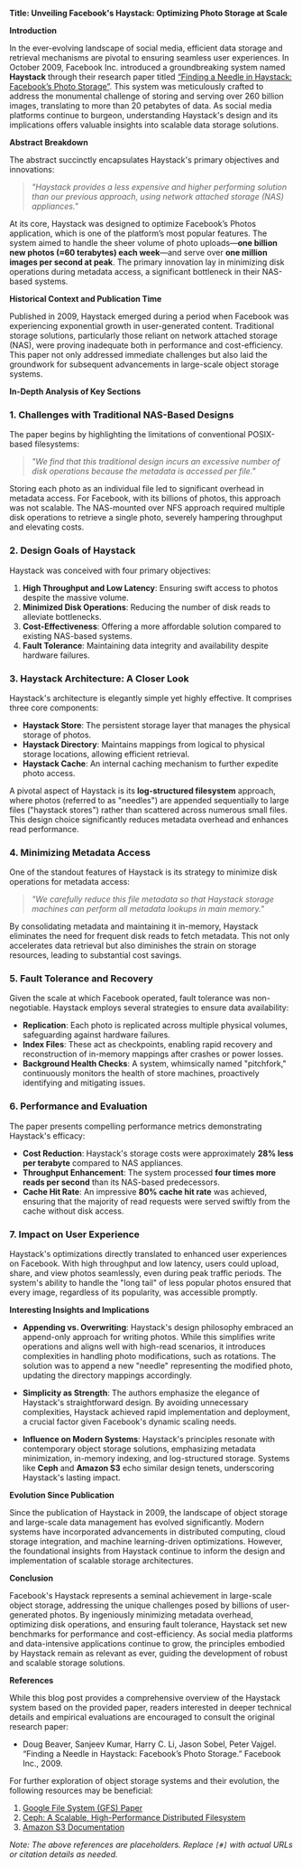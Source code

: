 **Title: Unveiling Facebook's Haystack: Optimizing Photo Storage at Scale**

**Introduction**

In the ever-evolving landscape of social media, efficient data storage and retrieval mechanisms are pivotal to ensuring seamless user experiences. In October 2009, Facebook Inc. introduced a groundbreaking system named **Haystack** through their research paper titled [“Finding a Needle in Haystack: Facebook’s Photo Storage”](#). This system was meticulously crafted to address the monumental challenge of storing and serving over 260 billion images, translating to more than 20 petabytes of data. As social media platforms continue to burgeon, understanding Haystack's design and its implications offers valuable insights into scalable data storage solutions.

**Abstract Breakdown**

The abstract succinctly encapsulates Haystack's primary objectives and innovations:

> *"Haystack provides a less expensive and higher performing solution than our previous approach, using network attached storage (NAS) appliances."*

At its core, Haystack was designed to optimize Facebook’s Photos application, which is one of the platform’s most popular features. The system aimed to handle the sheer volume of photo uploads—**one billion new photos (≈60 terabytes) each week**—and serve over **one million images per second at peak**. The primary innovation lay in minimizing disk operations during metadata access, a significant bottleneck in their NAS-based systems.

**Historical Context and Publication Time**

Published in 2009, Haystack emerged during a period when Facebook was experiencing exponential growth in user-generated content. Traditional storage solutions, particularly those reliant on network attached storage (NAS), were proving inadequate both in performance and cost-efficiency. This paper not only addressed immediate challenges but also laid the groundwork for subsequent advancements in large-scale object storage systems.

**In-Depth Analysis of Key Sections**

### 1. **Challenges with Traditional NAS-Based Designs**

The paper begins by highlighting the limitations of conventional POSIX-based filesystems:

> *"We find that this traditional design incurs an excessive number of disk operations because the metadata is accessed per file."*

Storing each photo as an individual file led to significant overhead in metadata access. For Facebook, with its billions of photos, this approach was not scalable. The NAS-mounted over NFS approach required multiple disk operations to retrieve a single photo, severely hampering throughput and elevating costs.

### 2. **Design Goals of Haystack**

Haystack was conceived with four primary objectives:

1. **High Throughput and Low Latency**: Ensuring swift access to photos despite the massive volume.
2. **Minimized Disk Operations**: Reducing the number of disk reads to alleviate bottlenecks.
3. **Cost-Effectiveness**: Offering a more affordable solution compared to existing NAS-based systems.
4. **Fault Tolerance**: Maintaining data integrity and availability despite hardware failures.

### 3. **Haystack Architecture: A Closer Look**

Haystack's architecture is elegantly simple yet highly effective. It comprises three core components:

- **Haystack Store**: The persistent storage layer that manages the physical storage of photos.
- **Haystack Directory**: Maintains mappings from logical to physical storage locations, allowing efficient retrieval.
- **Haystack Cache**: An internal caching mechanism to further expedite photo access.

A pivotal aspect of Haystack is its **log-structured filesystem** approach, where photos (referred to as "needles") are appended sequentially to large files ("haystack stores") rather than scattered across numerous small files. This design choice significantly reduces metadata overhead and enhances read performance.

### 4. **Minimizing Metadata Access**

One of the standout features of Haystack is its strategy to minimize disk operations for metadata access:

> *"We carefully reduce this file metadata so that Haystack storage machines can perform all metadata lookups in main memory."*

By consolidating metadata and maintaining it in-memory, Haystack eliminates the need for frequent disk reads to fetch metadata. This not only accelerates data retrieval but also diminishes the strain on storage resources, leading to substantial cost savings.

### 5. **Fault Tolerance and Recovery**

Given the scale at which Facebook operated, fault tolerance was non-negotiable. Haystack employs several strategies to ensure data availability:

- **Replication**: Each photo is replicated across multiple physical volumes, safeguarding against hardware failures.
- **Index Files**: These act as checkpoints, enabling rapid recovery and reconstruction of in-memory mappings after crashes or power losses.
- **Background Health Checks**: A system, whimsically named "pitchfork," continuously monitors the health of store machines, proactively identifying and mitigating issues.

### 6. **Performance and Evaluation**

The paper presents compelling performance metrics demonstrating Haystack's efficacy:

- **Cost Reduction**: Haystack's storage costs were approximately **28% less per terabyte** compared to NAS appliances.
- **Throughput Enhancement**: The system processed **four times more reads per second** than its NAS-based predecessors.
- **Cache Hit Rate**: An impressive **80% cache hit rate** was achieved, ensuring that the majority of read requests were served swiftly from the cache without disk access.

### 7. **Impact on User Experience**

Haystack's optimizations directly translated to enhanced user experiences on Facebook. With high throughput and low latency, users could upload, share, and view photos seamlessly, even during peak traffic periods. The system's ability to handle the "long tail" of less popular photos ensured that every image, regardless of its popularity, was accessible promptly.

**Interesting Insights and Implications**

- **Appending vs. Overwriting**: Haystack's design philosophy embraced an append-only approach for writing photos. While this simplifies write operations and aligns well with high-read scenarios, it introduces complexities in handling photo modifications, such as rotations. The solution was to append a new "needle" representing the modified photo, updating the directory mappings accordingly.
  
- **Simplicity as Strength**: The authors emphasize the elegance of Haystack's straightforward design. By avoiding unnecessary complexities, Haystack achieved rapid implementation and deployment, a crucial factor given Facebook's dynamic scaling needs.

- **Influence on Modern Systems**: Haystack's principles resonate with contemporary object storage solutions, emphasizing metadata minimization, in-memory indexing, and log-structured storage. Systems like **Ceph** and **Amazon S3** echo similar design tenets, underscoring Haystack's lasting impact.

**Evolution Since Publication**

Since the publication of Haystack in 2009, the landscape of object storage and large-scale data management has evolved significantly. Modern systems have incorporated advancements in distributed computing, cloud storage integration, and machine learning-driven optimizations. However, the foundational insights from Haystack continue to inform the design and implementation of scalable storage architectures.

**Conclusion**

Facebook's Haystack represents a seminal achievement in large-scale object storage, addressing the unique challenges posed by billions of user-generated photos. By ingeniously minimizing metadata overhead, optimizing disk operations, and ensuring fault tolerance, Haystack set new benchmarks for performance and cost-efficiency. As social media platforms and data-intensive applications continue to grow, the principles embodied by Haystack remain as relevant as ever, guiding the development of robust and scalable storage solutions.

**References**

While this blog post provides a comprehensive overview of the Haystack system based on the provided paper, readers interested in deeper technical details and empirical evaluations are encouraged to consult the original research paper:

- Doug Beaver, Sanjeev Kumar, Harry C. Li, Jason Sobel, Peter Vajgel. “Finding a Needle in Haystack: Facebook’s Photo Storage.” Facebook Inc., 2009.

For further exploration of object storage systems and their evolution, the following resources may be beneficial:

1. [Google File System (GFS) Paper](#)
2. [Ceph: A Scalable, High-Performance Distributed Filesystem](#)
3. [Amazon S3 Documentation](#)

*Note: The above references are placeholders. Replace `[#]` with actual URLs or citation details as needed.*